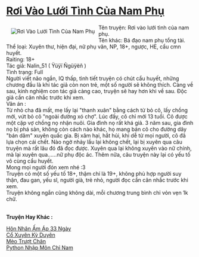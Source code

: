 <a href="https://utruyen.com/roi-vao-luoi-tinh-cua-nam-phu/25035/" title="Rơi Vào Lưới Tình Của Nam Phụ"><h1>Rơi Vào Lưới Tình Của Nam Phụ</h1></a><div style="display:table"><img align="right" style="float: left; padding: 10px;" src="https://utruyen.com/images/story/200x260/roi-vao-luoi-tinh-cua-nam-phu.jpg" alt="Rơi Vào Lưới Tình Của Nam Phụ">Tên truyện: Rơi vào lưới tình của nam phụ. <br/>Tên khác: Bá đạo nam phụ tổng tài. <br/>Thể loại: Xuyên thư, hiện đại, nữ phụ văn, NP, 18+, ngược, HE, cẩu cmn huyết. <br/>Raiting: 18+<br/>Tác giả: Nalin_51 ( Ÿüÿï Ñgüÿëñ )<br/>Tình trạng: Full<br/>Người viết não ngắn, IQ thấp, tình tiết truyện có chút cẩu huyết, những chương đầu là khi tác giả còn non trẻ, một số người sẽ không thích. Càng về sau, kinh nghiệm con tác giả càng cao, truyện sẽ hay hơn khi về sau. Độc giả cần cân nhắc trước khi xem.<br/>Văn án :<br/>Từ nhỏ cha đã mất, mẹ lấy lại "thanh xuân" bằng cách từ bỏ cô, lấy chồng mới, vứt bỏ cô "ngoài đường xó chợ". Lúc đấy, cô chỉ mới 13 tuổi. Cô được một cặp vợ chồng nọ nhận nuôi. Gia đình nọ rất khá giả. 3 năm sau, gia đình nọ bị phá sản, không còn cách nào khác, họ mang bán cô cho đường dây "bán dâm" xuyên quấc gia. Bị xâm hại, hắt hủi, khi dễ từ mọi người, cô đã lựa chọn cái chết. Nào ngờ nhảy lầu lại không chết, lại bị xuyên qua câu truyện mà rất lâu đó đã đọc được. Xuyên qua lại không xuyên vào nữ chính, mà lại xuyên qua......nữ phụ độc ác.  Thêm nữa, câu truyện này lại có yếu tố vô cùng cẩu huyết. <br/>Mong mọi người đón xem nhé :3<br/>Truyện có một số yếu tố 18+, thậm chí là 19+, không phù hợp người suy thận, đau gan, yếu sl, người già, trẻ nhỏ, người đọc cần cân nhắc trước khi xem.<br/>Truyện không ngắn cũng không dài, mỗi chương trung bình chỉ vỏn vẹn 1k chữ. </div><p><br><b>Truyện Hay Khác :</b></p><a href="https://utruyen.com/hon-nhan-am-ap-33-ngay/19215/" alt="Hôn Nhân Ấm Áp 33 Ngày">Hôn Nhân Ấm Áp 33 Ngày</a><br/><a href="https://github.com/mlquan/truyenhay/tree/master/truyenhay/24650/" alt="Cổ Xuyên Kỳ Duyên">Cổ Xuyên Kỳ Duyên</a><br/><a href="https://github.com/quanluxury/dammy/tree/master/truyenhay/22588/" alt="Mèo Trượt Chân">Mèo Trượt Chân</a><br/><a href="https://github.com/quanluxury/ngontinh_sac/tree/master/truyenhay/19343/" alt="Python Nhập Môn Chỉ Nam">Python Nhập Môn Chỉ Nam</a><br/>